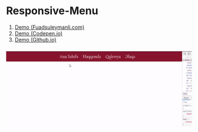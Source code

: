 # Responsive-Menu
1. [Demo (Fuadsuleymanli.com)](https://fuadsuleymanli.com/Demos/responsivemenu) 
2. [Demo (Codepen.io)](https://codepen.io/sooleymanli/pen/dyXjGGV)
3. [Demo (Github.io)](https://sooleymanli.github.io/Responsive-Menu/)

###
![ScreenShot](screenshot.gif)


